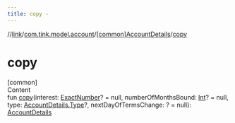 ```yaml
---
title: copy -
---
```

//[link](../../index.md)/[com.tink.model.account](../index.md)/[[common]AccountDetails](index.md)/[copy](copy.md)



# copy  
[common]  
Content  
fun [copy](copy.md)(interest: [ExactNumber](../../com.tink.model.misc/[common]-exact-number/index.md)? = null, numberOfMonthsBound: [Int](https://kotlinlang.org/api/latest/jvm/stdlib/kotlin/-int/index.html)? = null, type: [AccountDetails.Type](-type/index.md)?, nextDayOfTermsChange: <ERROR CLASS>? = null): [AccountDetails](index.md)  



